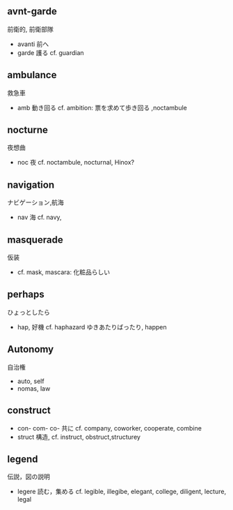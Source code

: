## avnt-garde
前衛的, 前衛部隊
- avanti 前へ
- garde 護る cf. guardian

## ambulance
救急車
- amb 動き回る cf. ambition: 票を求めて歩き回る ,noctambule

## nocturne
夜想曲
- noc 夜 cf. noctambule, nocturnal, Hinox?

## navigation
ナビゲーション,航海
- nav 海 cf. navy, 

## masquerade
仮装
- cf. mask, mascara: 化粧品らしい

## perhaps
ひょっとしたら
- hap, 好機 cf. haphazard ゆきあたりばったり, happen

## Autonomy
自治権
- auto, self
- nomas, law

## construct
- con- com- co- 共に cf. company, coworker, cooperate, combine
- struct 構造, cf. instruct, obstruct,structurey

## legend
伝説，図の説明
- legere 読む，集める cf. legible, illegibe, elegant, college, diligent, lecture, legal
